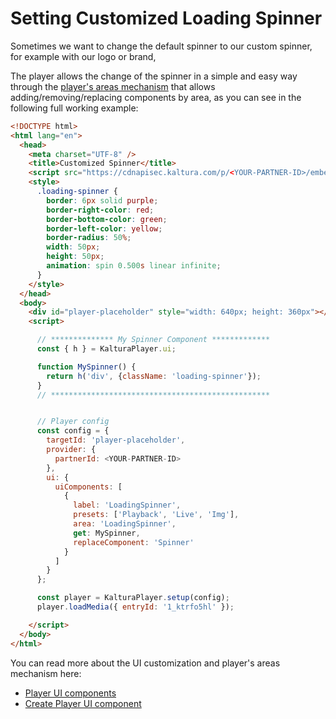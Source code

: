
# Setting Customized Loading Spinner

Sometimes we want to change the default spinner to our custom spinner, for example with our logo or brand,

The player allows the change of the spinner in a simple and easy way through the [player's areas mechanism](./ui-components.md) that allows adding/removing/replacing components by area,
as you can see in the following full working example:

```html
<!DOCTYPE html>
<html lang="en">
  <head>
    <meta charset="UTF-8" />
    <title>Customized Spinner</title>
    <script src="https://cdnapisec.kaltura.com/p/<YOUR-PARTNER-ID>/embedPlaykitJs/uiconf_id/<YOUR-UICONF-ID>"></script>
    <style>
      .loading-spinner {
        border: 6px solid purple;
        border-right-color: red;
        border-bottom-color: green;
        border-left-color: yellow;
        border-radius: 50%;
        width: 50px;
        height: 50px;
        animation: spin 0.500s linear infinite;
      }
    </style>
  </head>
  <body>
    <div id="player-placeholder" style="width: 640px; height: 360px"></div>
    <script>

      // ************** My Spinner Component *************
      const { h } = KalturaPlayer.ui;

      function MySpinner() {
        return h('div', {className: 'loading-spinner'});
      }
      // *************************************************


      // Player config
      const config = {
        targetId: 'player-placeholder',
        provider: {
          partnerId: <YOUR-PARTNER-ID>
        },
        ui: {
          uiComponents: [
            {
              label: 'LoadingSpinner',
              presets: ['Playback', 'Live', 'Img'],
              area: 'LoadingSpinner',
              get: MySpinner,
              replaceComponent: 'Spinner'
            }
          ]
        }
      };

      const player = KalturaPlayer.setup(config);
      player.loadMedia({ entryId: '1_ktrfo5hl' });

    </script>
  </body>
</html>
```

You can read more about the UI customization and player's areas mechanism here:

- [Player UI components](./ui-components.md)
- [Create Player UI component](./create-ui-component.md)
